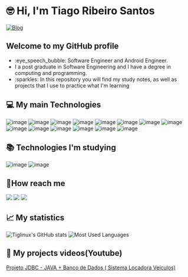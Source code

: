 
# :nerd_face: Hi, I'm Tiago Ribeiro Santos
[![Blog](https://img.shields.io/website-up-down-green-red/http/monip.org.svg?label=TIAGORIBEIROSANTOS.6TE.NET)](http://tiagoribeirosantos.6te.net)

## Welcome to my GitHub profile 
<ul>
  <li>:eye_speech_bubble: Software Engineer and Android Engineer. </li>
  <li>I a post graduate in Software Engineering and  I have a degree in computing and programming.</li>
  <li>:sparkles: In this repository you will find my study notes, as well as projects that I use to practice what I'm learning</li>
</ul>
    
## :computer: My main Technologies
![image](https://github.com/tiglinux/tiglinux/assets/8001737/905764c0-0425-468e-bebd-78d03fd07731)
![image](https://github.com/tiglinux/tiglinux/assets/8001737/5ba69443-9131-4174-b92f-bce69f7dbc88)
![image](https://github.com/tiglinux/tiglinux/assets/8001737/d3428f3a-a77f-4339-9edd-b10f5cf77d7e)
![image](https://github.com/tiglinux/tiglinux/assets/8001737/bb5aeac5-00b9-4145-8e83-0f57dce06372)
![image](https://github.com/tiglinux/tiglinux/assets/8001737/1c3cf3fd-23e5-436d-b0e9-7bb2fb8d7242)
![image](https://github.com/tiglinux/tiglinux/assets/8001737/c5f8c1dc-ee6c-4a9d-b809-228e8d86cf81)
![image](https://github.com/tiglinux/tiglinux/assets/8001737/7282b0d0-377f-4e1a-a310-10583c29bca2)
![image](https://github.com/tiglinux/tiglinux/assets/8001737/3d949e41-fea9-4a4c-8212-9cd865c80436)
![image](https://github.com/tiglinux/tiglinux/assets/8001737/b6e3065a-9a20-4757-9cec-ef7f9a3635bc)
![image](https://github.com/tiglinux/tiglinux/assets/8001737/b2454442-6b72-45cc-9d12-218dec6518c8)
![image](https://github.com/tiglinux/tiglinux/assets/8001737/212b3cfb-6490-4f2e-8fb9-9a2fdc24edce)
![image](https://github.com/tiglinux/tiglinux/assets/8001737/9d9a108a-d1c6-4876-b70d-58ddeb043d5f)
![image](https://github.com/tiglinux/tiglinux/assets/8001737/9ebabc83-f1f7-41f8-8718-8804af995d30)
![image](https://github.com/tiglinux/tiglinux/assets/8001737/1f5db358-fdf8-4fe1-be2a-309d63424cc8)


## :books: Technologies I'm studying
![image](https://github.com/tiglinux/tiglinux/assets/8001737/75e7215c-9eb2-46b8-a426-9b18f06d572d)
![image](https://github.com/tiglinux/tiglinux/assets/8001737/dc6fa57b-2e9a-4c50-bd16-91a9ac2a12d3)





## 📱How reach me

<div dir="auto">
    <a href="https://www.linkedin.com/in/tiagoribeirosantos/" rel="nofollow"><img src="https://camo.githubusercontent.com/c00f87aeebbec37f3ee0857cc4c20b21fefde8a96caf4744383ebfe44a47fe3f/68747470733a2f2f696d672e736869656c64732e696f2f62616467652f2d4c696e6b6564496e2d2532333030373742353f7374796c653d666f722d7468652d6261646765266c6f676f3d6c696e6b6564696e266c6f676f436f6c6f723d7768697465" data-canonical-src="https://img.shields.io/badge/-LinkedIn-%230077B5?style=for-the-badge&amp;logo=linkedin&amp;logoColor=white" style="max-width: 100%;"></a>   
    <a href="mailto:tiago.programador@hotmail.com"><img src="https://camo.githubusercontent.com/571384769c09e0c66b45e39b5be70f68f552db3e2b2311bc2064f0d4a9f5983b/68747470733a2f2f696d672e736869656c64732e696f2f62616467652f476d61696c2d4431343833363f7374796c653d666f722d7468652d6261646765266c6f676f3d676d61696c266c6f676f436f6c6f723d7768697465" data-canonical-src="https://img.shields.io/badge/Gmail-D14836?style=for-the-badge&amp;logo=hotmail&amp;logoColor=white" style="max-width: 100%;"></a>
<a href="https://api.whatsapp.com/send?phone=5519996635326&text=Olá,%20gostaria%20de%20entrar%20em%20contato%20com%20você." rel="nofollow">
  <img src="https://img.shields.io/badge/WhatsApp-25D366?style=for-the-badge&logo=whatsapp&logoColor=white" style="max-width: 100%;">
</a>

</div>

## 📈 My statistics
![Tiglinux's GitHub stats](https://github-readme-stats.vercel.app/api?username=tiglinux&show_icons=true&theme=dracula)
![Most Used Languages](https://github-readme-stats.vercel.app/api/top-langs/?username=tiglinux&layout=compact&theme=dracula&lang_count=8)


## :movie_camera: My projects videos(Youtube)

[Projeto JDBC - JAVA + Banco de Dados ( Sistema Locadora Veículos)](https://www.youtube.com/watch?v=E0iSgj17oI0&t=308s)






